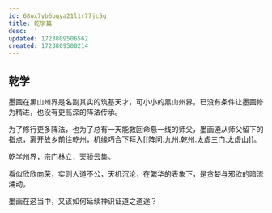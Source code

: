 ```yaml
---
id: 68ux7yb6bqya21l1r77jc5g
title: 乾学篇
desc: ''
updated: 1723809506562
created: 1723809500214
---
```


## 乾学

墨画在黑山州界是名副其实的筑基天才，可小小的黑山州界，已没有条件让墨画修为精进，也没有更高深的阵法传承。

为了修行更多阵法，也为了总有一天能救回命悬一线的师父，墨画遵从师父留下的指点，离开故乡前往乾州，机缘巧合下拜入[[阵问.九州.乾州.太虚三门.太虚山]]。

乾学州界，宗门林立，天骄云集。

看似欣欣向荣，实则人道不公，天机沉沦，在繁华的表象下，是贪婪与邪欲的暗流涌动。

墨画在这当中，又该如何延续神识证道之道途？
